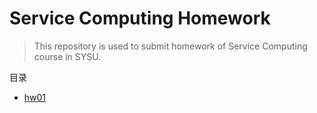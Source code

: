 # Service Computing Homework

> This repository is used to submit homework of Service Computing course in SYSU.

目录

* [hw01](./hw01/hw01.md)